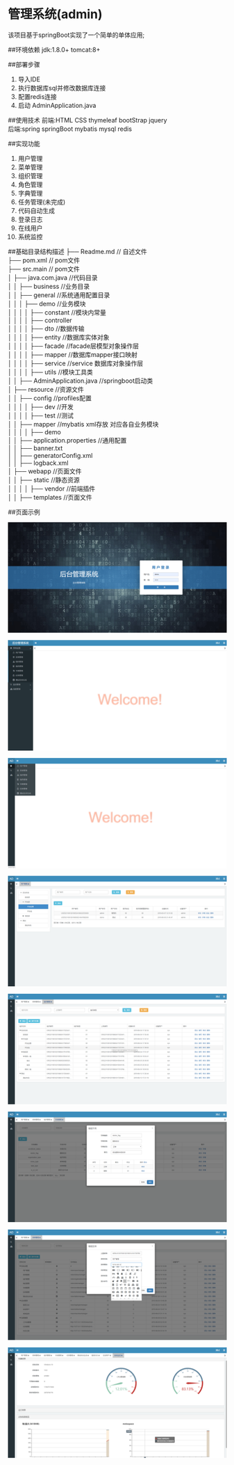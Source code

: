 管理系统(admin)
===========================
该项目基于springBoot实现了一个简单的单体应用;

##环境依赖
jdk:1.8.0+
tomcat:8+

##部署步骤
1. 导入IDE
2. 执行数据库sql并修改数据库连接
3. 配置redis连接
3. 启动 AdminApplication.java

##使用技术
前端:HTML CSS thymeleaf bootStrap jquery   
后端:spring springBoot mybatis mysql redis

##实现功能
1. 用户管理
2. 菜单管理
3. 组织管理
4. 角色管理
5. 字典管理
6. 任务管理(未完成)
7. 代码自动生成
8. 登录日志
9. 在线用户
10. 系统监控

##基础目录结构描述
├── Readme.md                             // 自述文件  
├── pom.xml                               // pom文件  
├── src.main                              // pom文件  
│   ├── java.com.java                    //代码目录  
│   │   ├── business                    //业务目录  
│   │   ├── general                     //系统通用配置目录  
│   │   │   ├── demo                   //业务模块  
│   │   │   │   ├── constant          //模块内常量  
│   │   │   │   ├── controller              
│   │   │   │   ├── dto               //数据传输  
│   │   │   │   ├── entity            //数据库实体对象  
│   │   │   │   ├── facade            //facade层模型对象操作层  
│   │   │   │   ├── mapper            //数据库mapper接口映射  
│   │   │   │   ├── service           //service 数据库对象操作层  
│   │   │   │   ├── utils             //模块工具类  
│   │   ├── AdminApplication.java       //springboot启动类  
│   ├── resource                         //资源文件   
│   │   ├── config                      //profiles配置   
│   │   │   │   ├── dev               //开发  
│   │   │   │   ├── test              //测试  
│   │   ├── mapper                      //mybatis xml存放 对应各自业务模块  
│   │   │   │   ├── demo                 
│   │   ├── application.properties      //通用配置  
│   │   ├── banner.txt                   
│   │   ├── generatorConfig.xml                   
│   │   ├── logback.xml                   
│   ├── webapp                           //页面文件  
│   │   ├── static                      //静态资源   
│   │   │   │   ├── vendor            //前端插件                                
│   │   ├── templates                   //页面文件  

##页面示例

![登录.png](src/main/resources/images/login.png)

![首页.png](src/main/resources/images/home.png)

![首页.png](src/main/resources/images/miniMenu.png)

![用户.png](src/main/resources/images/user.png)

![组织.png](src/main/resources/images/organization.png)

![字典.png](src/main/resources/images/wordbook.png)

![菜单.png](src/main/resources/images/menu.png)

![监控.png](src/main/resources/images/machine.png)
